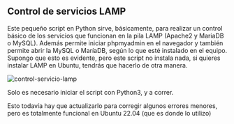 ## Control de servicios LAMP

Este pequeño script en Python sirve, básicamente, para realizar un control básico de los servicios que funcionan en la pila LAMP (Apache2 y MariaDB o MySQL). Además permite iniciar phpmyadmin en el navegador y también permite abrir la MySQL o MaríaDB, 
según lo que esté instalado en el equipo. Supongo que esto es evidente, pero este script no instala nada, si quieres instalar LAMP en Ubuntu, tendrás que hacerlo de otra manera.

![control-servicio-lamp](https://github.com/sapoclay/control-servicio-lamp/assets/6242827/503c42bb-1f70-4484-b9bb-59db5e9cc2f5)

Solo es necesario iniciar el script con Python3, y a correr.

Esto todavía hay que actualizarlo para corregir algunos errores menores, pero es totalmente funcional en Ubuntu 22.04 (que es donde lo utilizo)
